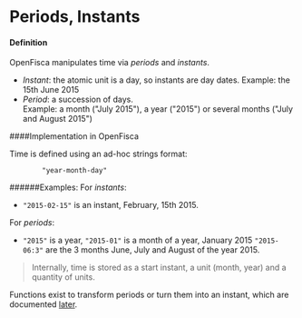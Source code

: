 # Periods, Instants

#### Definition
OpenFisca manipulates time via *periods* and *instants*.

- *Instant*: the atomic unit is a day, so instants are day dates.
Example: the 15th June 2015
- *Period*: a succession of days.   
Example: a month ("July 2015"), a year ("2015") or several months ("July and August 2015")

####Implementation in OpenFisca

Time is defined using an ad-hoc strings format:

            "year-month-day"

######Examples:
For *instants*:
- `"2015-02-15"` is an instant, February, 15th 2015.

For *periods*:
-  `"2015"` is a year,
`"2015-01"` is a month of a year, January 2015
`"2015-06:3"` are the 3 months June, July and August of the year 2015.


>Internally, time is stored as a start instant, a unit (month, year) and a quantity of units.

Functions exist to transform periods or turn them into an instant, which are documented [later](coding-the-legislation/35_periods.md).

